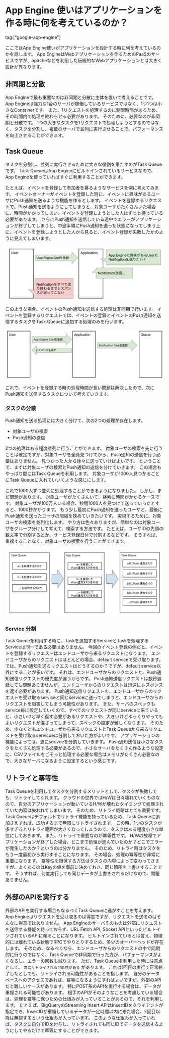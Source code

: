 # App Engine 使いはアプリケーションを作る時に何を考えているのか？

tag:["google-app-engine"]

ここではApp Engine使いがアプリケーションを設計する時に何を考えているのかを話します。
App EngineはWebアプリケーションを作るためのPaaSのサービスですが、apacheなどを利用した伝統的なWebアプリケーションとは大きく設計が異なります。

## 非同期と分散

App Engineで最も重要なのは非同期と分散に主体を置いて考えることです。
App Engineは強力な1台のサーバが稼働しているサービスではなく、1つ1つは小さなContainerです。
また、1リクエストを処理するのに制限時間があるため、その時間内で処理を終わらせる必要があります。
そのために、必要なのが非同期と分散です。
1つの大きなタスクを1リクエストで処理しようとするのではなく、タスクを分割し、複数のサーバで並列に実行させることで、パフォーマンスを向上させることができます。

## Task Queue

タスクを分割し、並列に実行させるために大きな役割を果たすのがTask Queueです。
Task QueueはApp Engineにビルトインされているサービスなので、App Engineを使っていればすぐに利用することができます。

たとえば、イベントを登録して参加者を募るようなサービスを例に考えてみます。
イベントオーナーがイベントを登録した時に、イベントに興味があるユーザにPush通知を送るような機能を作るとします。
イベントを登録するリクエストで、Push通知を送るようにしてしまうと、対象ユーザがたくさんいた場合に、時間がかかってしまい、イベントを登録しようとした人はずっと待っている必要があります。
さらにPush通知を送信している途中でエラーがアプリケーションが終了してしまうと、中途半端にPush通知を送った状態になってしまう上に、イベントを登録しようとした人から見ると、イベント登録が失敗したかのように見えてしまいます。

![同期処理](sync-bad-example.png "同期処理")

このような場合、イベントのPush通知を送信する処理は非同期で行います。
イベントを登録するリクエストでは、イベントの登録とイベントのPush通知を送信するタスクをTask Queueに追加する処理のみを行います。

![非同期処理](async-good-example.png "非同期処理")

これで、イベントを登録する時の処理時間が長い問題は解決したので、次にPush通知を送信するタスクについて考えていきます。

### タスクの分散

Push通知を送る処理には大きく分けて、次の2つの処理が存在します。

* 対象ユーザの検索
* Push通知の送信

2つの処理はある程度並列に行うことができます。
対象ユーザの検索を先に行うことは確定ですが、対象ユーザを全員見つけてから、Push通知の送信を行う必要はありません。
見つかった人から徐々に送っていけばよいです。
ということで、まずは対象ユーザの検索とPush通知の送信を分けていきます。
この場合もやっぱり間にはTask Queueを利用します。
対象ユーザが1000人見つかるごとにTask Queueに入れていいくような感じにします。

これで1000人ずつ並列に処理することができるようになりました。
しかし、まだ問題があります。
対象ユーザがたくさんいて、検索に時間がかかるケースです。
対象ユーザが100万人いる場合、秒間1000人を見つけて送っていったとすると、1000秒かかります。
もう少し最初にPush通知を送ったユーザと、最後にPush通知を送ったユーザの間隔を狭めていきたいです。
実現するために、対象ユーザの検索を並列化します。
やり方は色々ありますが、簡単なのは対象ユーザをグループ分けして考えて、検索する方法です。
たとえば、ユーザIDの先頭の数文字で分割するとか、サービス登録日付で分割するなどです。
そうすれば、重複することなく、対象ユーザの検索を行うことができます。

![TaskQueueで分散処理](distributed-processing-task-queue.png "TaskQueueで分散処理")

### Service 分割

Task Queueを利用する時に、Taskを追加するServiceとTaskを処理するServiceは同一である必要はありません。
今回のイベント登録の例だと、イベントを登録するリクエストはエンドユーザから来るリクエストになります。
エンドユーザからのリクエストはほとんどの場合、default serviceで受け取ります。
では、Push通知を送るリクエストはどうするのか？ですが、default service以外にすることが多いです。
それは、エンドユーザからのリクエストと、Push通知送信リクエストの優先度が違うからです。
Push通知送信リクエストは数秒遅延しても問題ありませんが、エンドユーザからのリクエストは迅速にレスポンスを返す必要があります。
Push通知送信リクエストを、エンドユーザからのリクエストを受け取るserviceと同じserviceに送ってしまうと、エンドユーザからのリクエストを阻害してしまう可能性があります。
また、サーバのスペックもservice毎に設定していくので、すべてのリクエストが同じserviceに来ていると、小さいけど早く返す必要があるリクエストや、大きいけどゆっくりやってもよいリクエストが混ざってしまって、スペックの設定が難しくなります。
そのため、少なくともエンドユーザから来るリクエストとTask Queueから来るリクエストを受け取るservicueは分割しておいた方がよいです。
アプリケーションの機能によっては、更にserivceを分割していきます。
Push通知送信は小さなタスクをたくさん処理する必要があるので、小さなサーバをたくさん作るような設定に、CSVファイルをごそっと処理する必要な場合はメモリがたくさん必要なので、大きなサーバになるように設定するという感じです。

## リトライと冪等性

Task Queueを利用してタスクを分割するメリットとして、タスクが失敗しても、リトライしてくれます。
クラウドの世界ではH/Wは日々壊れていくものなので、自分のアプリケーションが動いているH/Wが壊れたタイミングで処理されていた内容は失われてしまいます。
そのため、リトライ戦略はとても重要です。
Task Queueはデフォルトでリトライ機能を持っているため、Task Queueに追加さえすれば、成功するまで無限にリトライされます。
この時、1つのタスクが多すぎるとリトライ範囲が大きくなってしまうので、タスクはある程度小さな単位にしておきます。
また、リトライで重要なのが冪等性です。
H/Wの故障でアプリケーションが終了した場合、どこまで処理が進んでいたのか？どこでエラーが発生したのか？というのは分かりません。
そのため、リトライ時はタスクをもう一度最初から実行することになります。
その場合、処理の冪等性が非常に重要になります。
冪等性を担保する方法はタスクの内容によって変わってきますが、よくあるのはKeyの値を事前に決めておき、同じ箇所を上書きすることです。
そうすれば、何度実行しても同じデータが上書きされるだけなので、問題ありません。

## 外部のAPIを実行する

外部のAPIを実行する場合もなるべくTask Queueに逃がすことを考えます。
App Engineはリクエストを受け取るのは得意ですが、リクエストを送るのはそんなに得意ではありません。
App Engineのサーバそのものは外部にリクエストを送信する機能を持っておらず、URL Fetch API, Socket APIといったビルトインされているAPIに頼ることになります。
ビルトインされているとは言え、物理的には離れている状態でRPCでやりとりするため、多少のオーバーヘッドが存在します。
そのため、なるべくなら、エンドユーザからのリクエストの中で同期的に行うのではなく、Task Queueで非同期で行った方が、パフォーマンスがよくなるし、エラーの回数も減ります。
ただ、Task Queueを利用した時に注意点として、 `常にリトライされる可能性がある` があります。
これは1回目の実行で正常終了したとしても、リトライされる可能性があることを指します。
自分のデータベースへのアクセスであれば、冪等になるようにすればよいですが、外部のAPIだと難しいケースがあります。
特にPOST系のAPIを実行する場合は、データが重複される可能性があります。
相手のAPIがそのようなことを考慮している場合は、処理を冪等に保つための仕組みが入っていることがあるので、それを利用します。
たとえば、BigQueryのStreaming Insert APIはInsertIDをクライアントが指定でき、InsertIDが重複しているデータが一定時間以内に来た場合、2回目以降は無視するという仕組みが入っています。
このような仕組みが入っていれば、タスクに自分でIDを付与し、リトライされても同じIDでデータを送信するようにしてやるだけで冪等にすることができます。